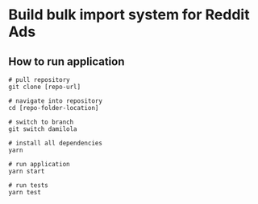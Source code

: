 # Build bulk import system for Reddit Ads

## How to run application

```
# pull repository
git clone [repo-url]

# navigate into repository
cd [repo-folder-location]

# switch to branch
git switch damilola

# install all dependencies
yarn

# run application
yarn start

# run tests
yarn test
```
  
